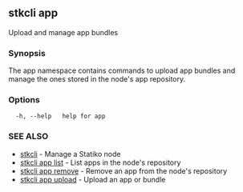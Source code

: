 ## stkcli app

Upload and manage app bundles

### Synopsis

The app namespace contains commands to upload app bundles and manage the ones stored in the node's app repository.


### Options

```
  -h, --help   help for app
```

### SEE ALSO

* [stkcli](stkcli.md)	 - Manage a Statiko node
* [stkcli app list](stkcli_app_list.md)	 - List apps in the node's repository
* [stkcli app remove](stkcli_app_remove.md)	 - Remove an app from the node's repository
* [stkcli app upload](stkcli_app_upload.md)	 - Upload an app or bundle

